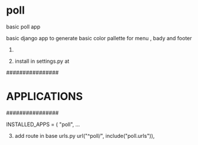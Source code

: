 # poll
basic poll app

basic django app to generate basic color pallette for menu , bady and footer

1)

2) install in settings.py
at 

################
# APPLICATIONS #
################

INSTALLED_APPS = (
    "poll",
...

3) add route in base urls.py
  url("^poll/", include("poll.urls")),



